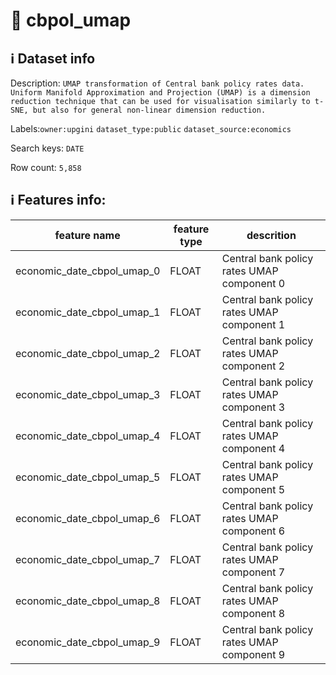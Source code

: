 # 📖 cbpol_umap 
## ℹ️ Dataset info 
Description: `UMAP transformation of Central bank policy rates data. Uniform Manifold Approximation and Projection (UMAP) is a dimension reduction technique that can be used for visualisation similarly to t-SNE, but also for general non-linear dimension reduction. ` 

Labels:`owner:upgini` `dataset_type:public` `dataset_source:economics` 

Search keys: `DATE`

Row count: `5,858`

## ℹ️ Features info:
|feature name|feature type|descrition|
|---|---|---|
|economic_date_cbpol_umap_0|FLOAT|Central bank policy rates UMAP component 0|
|economic_date_cbpol_umap_1|FLOAT|Central bank policy rates UMAP component 1|
|economic_date_cbpol_umap_2|FLOAT|Central bank policy rates UMAP component 2|
|economic_date_cbpol_umap_3|FLOAT|Central bank policy rates UMAP component 3|
|economic_date_cbpol_umap_4|FLOAT|Central bank policy rates UMAP component 4|
|economic_date_cbpol_umap_5|FLOAT|Central bank policy rates UMAP component 5|
|economic_date_cbpol_umap_6|FLOAT|Central bank policy rates UMAP component 6|
|economic_date_cbpol_umap_7|FLOAT|Central bank policy rates UMAP component 7|
|economic_date_cbpol_umap_8|FLOAT|Central bank policy rates UMAP component 8|
|economic_date_cbpol_umap_9|FLOAT|Central bank policy rates UMAP component 9|
